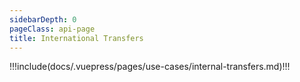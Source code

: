 ```yaml
---
sidebarDepth: 0
pageClass: api-page
title: International Transfers
---
```


!!!include(docs/.vuepress/pages/use-cases/internal-transfers.md)!!!
